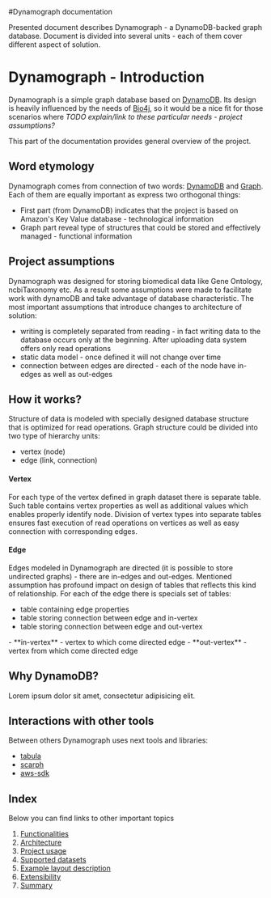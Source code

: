#Dynamograph documentation

Presented document describes Dynamograph - a DynamoDB-backed graph database.
Document is divided into several units - each of them cover different aspect of solution.

# Dynamograph - Introduction

Dynamograph is a simple graph database based on [DynamoDB][1]. Its design is heavily influenced by the needs of [Bio4j](http://bio4j.com), so it would be a nice fit for those scenarios where _TODO explain/link to these particular needs - project assumptions?_

This part of the documentation provides general overview of the project.

## Word etymology

Dynamograph comes from connection of two words: [DynamoDB][1] and [Graph][2]. Each of them are equally important as express two orthogonal things:
  - First part (from DynamoDB) indicates that the project is based on Amazon's Key Value database - technological information
  - Graph part reveal type of structures that could be stored and effectively managed - functional information

## Project assumptions

Dynamograph was designed for storing biomedical data like Gene Ontology, ncbiTaxonomy etc. As a result some assumptions were made to facilitate work with dynamoDB and take advantage of database characteristic.
The most important assumptions that introduce changes to architecture of solution:
- writing is completely separated from reading - in fact writing data to the database occurs only at the beginning. After uploading data system offers only read operations
- static data model - once defined it will not change over time
- connection between edges are directed - each of the node have in-edges as well as out-edges

## How it works?

Structure of data is modeled with specially designed database structure that is optimized for read operations.
Graph structure could be divided into two type of hierarchy units:
  - vertex (node)
  - edge (link, connection)

#### Vertex

For each type of the vertex defined in graph dataset there is separate table. Such table contains vertex properties as well as additional values which enables properly identify node.
Division of vertex types into separate tables ensures fast execution of read operations on vertices as well as easy connection with corresponding edges.

#### Edge

Edges modeled in Dynamograph are directed (it is possible to store undirected graphs) - there are in-edges and out-edges.
Mentioned assumption has profound impact on design of tables that reflects this kind of relationship. For each of the edge there is specials set of tables:
- table containing edge properties
- table storing connection between edge and in-vertex
- table storing connection between edge and out-vertex

<aside class="notice">
- **in-vertex** - vertex to which come directed edge
- **out-vertex** - vertex from which come directed edge
</aside>

## Why DynamoDB?

Lorem ipsum dolor sit amet, consectetur adipisicing elit.


## Interactions with other tools

Between others Dynamograph uses next tools and libraries:
- [tabula][3]
- [scarph][4]
- [aws-sdk][5]

## Index

Below you can find links to other important topics

1. [Functionalities][6]
2. [Architecture][7]
3. [Project usage][8]
4. [Supported datasets][9]
5. [Example layout description][10]
6. [Extensibility][11]
7. [Summary][12]


[1]: http://aws.amazon.com/dynamodb/
[2]: http://en.wikipedia.org/wiki/Graph_(mathematics)
[3]: https://github.com/ohnosequences/tabula
[4]: https://github.com/ohnosequences/scarph/
[5]: https://github.com/aws/aws-sdk-java
[6]: Functionalities.md
[7]: Architecture.md
[8]: Usage.md
[9]: Datasets.md
[10]: GoTableLayout.md
[11]: Extensibility.md
[12]: Summary.md